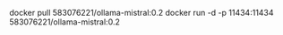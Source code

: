 docker pull 583076221/ollama-mistral:0.2
docker run -d -p 11434:11434  583076221/ollama-mistral:0.2

